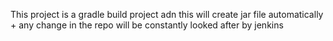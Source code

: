 This project is a gradle build project adn this will create jar file automatically + any change in the repo will be constantly looked after by jenkins